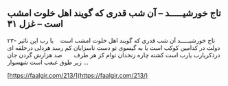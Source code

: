 ## تاج خورشیـــــد – آن شب قدری که گویند اهل خلوت امشب است – غزل ۳۱


۲۳- تاج خورشیـــــد آن شب قدری که گویند اهل خلوت امشب است    یا رب این تاثیر دولت در کدامین کوکب است با به گیسوی تو دست ناسزایان کم رسد هردلی درحلقه ای درذکریارب یارب است کشته چاره زنخدان توام کز هر طرف       صد هزارش گردن جان زیر طوق غبغب است شهسوار &#8230;

[https://faalgir.com/213/](https://faalgir.com/213/) 
